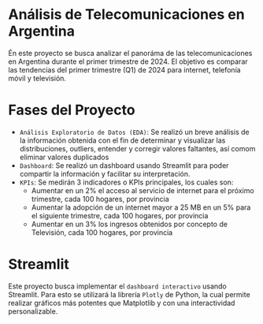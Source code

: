 # Análisis de Telecomunicaciones en Argentina
Én este proyecto se busca analizar el panoráma de las telecomunicaciones en Argentina durante el primer trimestre de 2024. El objetivo es comparar las tendencias del primer trimestre (Q1) de 2024 para internet, telefonía móvil y televisión.

# Fases del Proyecto

- `Análisis Exploratorio de Datos (EDA)`: Se realizó un breve análisis de la información obtenida con el fin de determinar y visualizar las distribuciones, outliers, entender y corregir valores faltantes, así comom eliminar valores duplicados
- `Dashboard`: Se realizó un dashboard usando Streamlit para poder compartir la información y facilitar su interpretación.
- `KPIs`: Se medirán 3 indicadores o KPIs principales, los cuales son:
    -  Aumentar en un 2% el acceso al servicio de internet para el próximo trimestre, cada 100 hogares, por provincia
    -  Aumentar la adopción de un internet mayor a 25 MB en un 5% para el siguiente trimestre, cada 100 hogares, por provincia
    -  Aumentar en un 3% los ingresos obtenidos por concepto de Televisión, cada 100 hogares, por provincia

# Streamlit

Este proyecto busca implementar el `dashboard interactivo` usando Streamlit. Para esto se utilizará la librería `Plotly` de Python, la cual permite realizar gráficos más potentes que Matplotlib y con una interactividad personalizable.

